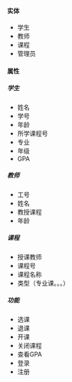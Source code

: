 #### 实体

* 学生
* 教师
* 课程
* 管理员

#### 属性

##### 学生

* 姓名
* 学号
* 年龄
* 所学课程号
* 专业
* 年级
* GPA

##### 教师

* 工号
* 姓名
* 教授课程
* 年龄

##### 课程

* 授课教师
* 课程号
* 课程名称
* 类型（专业课。。。）



##### 功能

* 选课
* 退课
* 开课
* 关闭课程
* 查看GPA
* 登录
* 注册